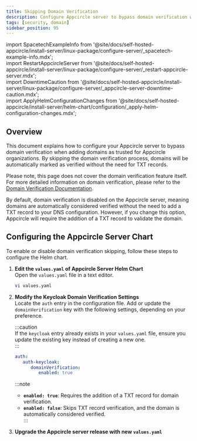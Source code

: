 ```yaml
---
title: Skipping Domain Verification  
description: Configure Appcircle server to bypass domain verification when adding domains to an organization.  
tags: [security, domain]  
sidebar_position: 95
---
```


import SpacetechExampleInfo from '@site/docs/self-hosted-appcircle/install-server/linux-package/configure-server/_spacetech-example-info.mdx';  
import RestartAppcircleServer from '@site/docs/self-hosted-appcircle/install-server/linux-package/configure-server/_restart-appcircle-server.mdx';  
import DowntimeCaution from '@site/docs/self-hosted-appcircle/install-server/linux-package/configure-server/_appcircle-server-downtime-caution.mdx';  
import ApplyHelmConfigurationChanges from '@site/docs/self-hosted-appcircle/install-server/helm-chart/configuration/\_apply-helm-configuration-changes.mdx';

## Overview

This document explains how to configure your Appcircle server to bypass domain verification when adding domains as trusted for Appcircle organizations. By skipping the domain verification process, domains will be automatically marked as verified without the need for TXT records.

Please note, this page does not cover the domain verification feature itself. For more detailed information on domain verification, please refer to the [Domain Verification Documentation](/account/my-organization/security/domain-verification/index.md).

By default, domain verification is disabled on the Appcircle server, meaning domains are automatically considered verified without the need to add a TXT record to your DNS configuration. 
However, if you change this option, Appcircle will require the addition of a TXT record to validate the domain.

## Configuring the Appcircle Server Chart

To enable or disable domain verification skipping, follow these steps to configure the Helm chart.

1. **Edit the `values.yaml` of Appcircle Server Helm Chart**  
   Open the `values.yaml` file in a text editor.

   ```bash
   vi values.yaml
   ```

2. **Modify the Keycloak Domain Verification Settings**  
   Locate the `auth` entry in the configuration file. Add or update the `domainVerification` key with the following settings, depending on your preference.

   :::caution  
   If the `keycloak` entry already exists in your `values.yaml` file, ensure you update the existing key instead of creating a new one.  
   :::

   ```yaml
   auth:
      auth-keycloak:
         domainVerification:
            enabled: true
   ```

   :::note  
   - **`enabled: true`**: Requires the addition of a TXT record for domain verification.  
   - **`enabled: false`**: Skips TXT record verification, and the domain is automatically considered verified.  
   :::

3. **Upgrade the Appcircle server release with new `values.yaml`**

   <ApplyHelmConfigurationChanges />
